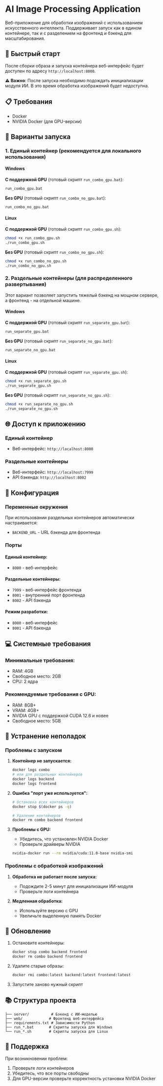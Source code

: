 # AI Image Processing Application

Веб-приложение для обработки изображений с использованием искусственного интеллекта. Поддерживает запуск как в едином контейнере, так и с разделением на фронтенд и бэкенд для масштабирования.

## 🚀 Быстрый старт

После сборки образа и запуска контейнера веб-интерфейс будет доступен по адресу `http://localhost:8000`. 

⚠️ **Важно**: После запуска необходимо подождать инициализации модуля ИИ. В это время обработка изображений будет недоступна.

## 📋 Требования

- Docker
- NVIDIA Docker (для GPU-версии)

## 🐳 Варианты запуска

### 1. Единый контейнер (рекомендуется для локального использования)

#### Windows

**С поддержкой GPU** (готовый скрипт `run_combo_gpu.bat`):
```bash
run_combo_gpu.bat
```

**Без GPU** (готовый скрипт `run_combo_no_gpu.bat`):
```bash
run_combo_no_gpu.bat
```

#### Linux

**С поддержкой GPU** (готовый скрипт `run_combo_gpu.sh`):
```bash
chmod +x run_combo_gpu.sh
./run_combo_gpu.sh
```

**Без GPU** (готовый скрипт `run_combo_no_gpu.sh`):
```bash
chmod +x run_combo_no_gpu.sh
./run_combo_no_gpu.sh
```

### 2. Раздельные контейнеры (для распределенного развертывания)

Этот вариант позволяет запустить тяжелый бэкенд на мощном сервере, а фронтенд - на отдельной машине.

#### Windows

**С поддержкой GPU** (готовый скрипт `run_separate_gpu.bat`):
```bash
run_separate_gpu.bat
```

**Без GPU** (готовый скрипт `run_separate_no_gpu.bat`):
```bash
run_separate_no_gpu.bat
```

#### Linux

**С поддержкой GPU** (готовый скрипт `run_separate_gpu.sh`):
```bash
chmod +x run_separate_gpu.sh
./run_separate_gpu.sh
```

**Без GPU** (готовый скрипт `run_separate_no_gpu.sh`):
```bash
chmod +x run_separate_no_gpu.sh
./run_separate_no_gpu.sh
```

## 🌐 Доступ к приложению

### Единый контейнер
- Веб-интерфейс: `http://localhost:8000`

### Раздельные контейнеры
- Веб-интерфейс: `http://localhost:7999`
- API бэкенда: `http://localhost:8002`

## 🔧 Конфигурация

### Переменные окружения

При использовании раздельных контейнеров автоматически настраивается:
- `BACKEND_URL` - URL бэкенда для фронтенда

### Порты

#### Единый контейнер:
- `8000` - веб-интерфейс

#### Раздельные контейнеры:
- `7999` - веб-интерфейс фронтенда
- `8001` - внутренний порт фронтенда
- `8002` - API бэкенда

#### Режим разработки:
- `8000` - веб-интерфейс
- `8001` - API бэкенда

## 💻 Системные требования

### Минимальные требования:
- RAM: 4GB
- Свободное место: 2GB
- CPU: 2 ядра

### Рекомендуемые требования с GPU:
- RAM: 8GB+
- VRAM: 4GB+
- NVIDIA GPU с поддержкой CUDA 12.6 и новее
- Свободное место: 5GB

## 🐛 Устранение неполадок

### Проблемы с запуском

1. **Контейнер не запускается:**
   ```bash
   docker logs combo
   # или для раздельных контейнеров
   docker logs backend
   docker logs frontend
   ```

2. **Ошибка "порт уже используется":**
   ```bash
   # Остановка всех контейнеров
   docker stop $(docker ps -q)
   
   # Удаление контейнеров
   docker rm combo backend frontend
   ```

3. **Проблемы с GPU:**
   - Убедитесь, что установлен NVIDIA Docker
   - Проверьте драйверы NVIDIA
   ```bash
   nvidia-docker run --rm nvidia/cuda:11.0-base nvidia-smi
   ```

### Проблемы с обработкой изображений

1. **Обработка не работает после запуска:**
   - Подождите 2-5 минут для инициализации ИИ-модуля
   - Проверьте логи контейнера

2. **Медленная обработка:**
   - Используйте версию с GPU
   - Увеличьте выделенную память Docker

## 🔄 Обновление

1. Остановите контейнеры:
   ```bash
   docker stop combo backend frontend
   docker rm combo backend frontend
   ```

2. Удалите старые образы:
   ```bash
   docker rmi combo:latest backend:latest frontend:latest
   ```

3. Запустите заново нужный скрипт

## 📚 Структура проекта

```
├── server/          # Бэкенд с ИИ-моделью
├── web/            # Фронтенд веб-интерфейса
├── requirements.txt # Зависимости Python
├── run_*.bat       # Скрипты запуска для Windows
└── run_*.sh        # Скрипты запуска для Linux
```

## 🤝 Поддержка

При возникновении проблем:

1. Проверьте логи контейнеров
2. Убедитесь, что все порты свободны
3. Для GPU-версии проверьте корректность установки NVIDIA Docker

